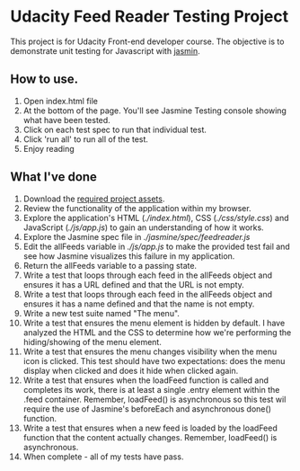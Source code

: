 # Udacity Feed Reader Testing Project

This project is for Udacity Front-end developer course. The objective is to demonstrate unit testing for Javascript with [jasmin](http://jasmine.github.io/).

## How to use.

1. Open index.html file
2. At the bottom of the page. You'll see Jasmine Testing console showing what have been tested.
3. Click on each test spec to run that individual test.
4. Click 'run all' to run all of the test.
5. Enjoy reading

## What I've done

1. Download the [required project assets](http://github.com/udacity/frontend-nanodegree-feedreader).
2. Review the functionality of the application within my browser.
3. Explore the application's HTML (*./index.html*), CSS (*./css/style.css*) and JavaScript (*./js/app.js*) to gain an understanding of how it works.
4. Explore the Jasmine spec file in *./jasmine/spec/feedreader.js*
5. Edit the allFeeds variable in *./js/app.js* to make the provided test fail and see how Jasmine visualizes this failure in my application.
6. Return the allFeeds variable to a passing state.
7. Write a test that loops through each feed in the allFeeds object and ensures it has a URL defined and that the URL is not empty.
8. Write a test that loops through each feed in the allFeeds object and ensures it has a name defined and that the name is not empty.
9. Write a new test suite named "The menu".
10. Write a test that ensures the menu element is hidden by default. I have analyzed the HTML and the CSS to determine how we're performing the hiding/showing of the menu element.
11. Write a test that ensures the menu changes visibility when the menu icon is clicked. This test should have two expectations: does the menu display when clicked and does it hide when clicked again.
12. Write a test that ensures when the loadFeed function is called and completes its work, there is at least a single .entry element within the .feed container. Remember, loadFeed() is asynchronous so this test wil require the use of Jasmine's beforeEach and asynchronous done() function.
13. Write a test that ensures when a new feed is loaded by the loadFeed function that the content actually changes. Remember, loadFeed() is asynchronous.
14. When complete - all of my tests have pass.